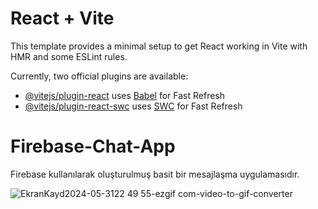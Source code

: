 # React + Vite

This template provides a minimal setup to get React working in Vite with HMR and some ESLint rules.

Currently, two official plugins are available:

- [@vitejs/plugin-react](https://github.com/vitejs/vite-plugin-react/blob/main/packages/plugin-react/README.md) uses [Babel](https://babeljs.io/) for Fast Refresh
- [@vitejs/plugin-react-swc](https://github.com/vitejs/vite-plugin-react-swc) uses [SWC](https://swc.rs/) for Fast Refresh
# Firebase-Chat-App
Firebase kullanılarak oluşturulmuş basit bir mesajlaşma uygulamasıdır.

![EkranKayd2024-05-3122 49 55-ezgif com-video-to-gif-converter](https://github.com/emelzorlu/Firebase-Chat-App/assets/147662992/95344a91-60b2-4de8-bfbc-a23907af3725)
